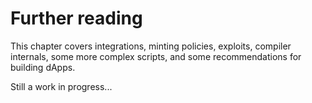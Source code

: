 # Further reading

This chapter covers integrations, minting policies, exploits, compiler internals, some more complex scripts, and some recommendations for building dApps.

Still a work in progress...